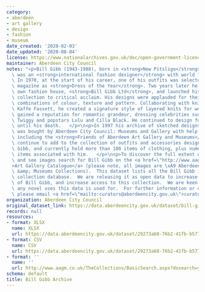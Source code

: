 ```yaml
---
category:
- aberdeen
- art gallery
- design
- fashion
- museum
date_created: '2020-02-03'
date_updated: '2020-08-04'
license: https://www.nationalarchives.gov.uk/doc/open-government-licence/version/3/
maintainer: Aberdeen City Council
notes: "<p>Bill Gibb (1943-1988), born in <strong>New Pitsligo</strong>, Aberdeenshire,\
  \ was an <strong>international fashion designer</strong> with world famous clients.\
  \ In 1970, at the start of his career, one of his outfits was selected by Vogue\
  \ magazine as <strong>Dress of the Year</strong>. Two years later he formed his\
  \ own fashion house, <strong>Bill Gibb Ltd</strong>, and launched his first solo\
  \ collection to critical acclaim. His designs were applauded for their startling\
  \ combinations of colour, texture and pattern. Collaborating with knitwear designer\
  \ Kaffe Fassett, he created a signature style of layered knits for women. Gibb also\
  \ gained a reputation for romantic grandeur, dressing celebrities such as model\
  \ Twiggy and popstars Lulu and Cilla Black. He continued to design for private clients\
  \ until his death.   </p>\n<p>In 1997 his archive of sketched designs and swatches\
  \ was bought by Aberdeen City Council: Museums and Gallery with help from supporters\
  \ including the <strong>Friends of Aberdeen Art Gallery and Museums</strong>. We\
  \ continue to add to the collection of outfits and accessories designed by Bill\
  \ Gibb, and currently hold more than 100 items of clothing, plus numerous other\
  \ items associated with him.   </p>\n<p>To discover the full extent of the collection\
  \ and see images search for Bill Gibb on the <a href=\"http://www.aagm.co.uk/TheCollections/BasicSearch.aspx?dosearch=y&amp;Artists=Gibb+Bill&amp;Title=&amp;chat=\"\
  >Art Gallery Catalogue</a> (please note, all images are \xA9 Aberdeen Art Gallery\
  \ &amp; Museums Collections).  This dataset lists all the Bill Gibb items in the\
  \ collection database.  We are releasing it as open data to increase public awareness\
  \ of Bill Gibb, and increase access to this collection.  We are keen to hear of\
  \ any novel uses this data is used for.  For further information or discussion,\
  \ please email <a href=\"mailto:curators@aberdeencity.gov.uk\">curators@aberdeencity.gov.uk</a>.</p>"
organization: Aberdeen City Council
original_dataset_link: https://data.aberdeencity.gov.uk/dataset/bill-gibb-archive
records: null
resources:
- format: XLSX
  name: XLSX
  url: https://data.aberdeencity.gov.uk/dataset/29273a68-76b2-41fb-b577-c9724640660a/resource/21007d09-0b63-4a2a-94b3-f9ef5d2c0d54/download/bill-gibb-archive-spreadsheet.xlsx
- format: CSV
  name: CSV
  url: https://data.aberdeencity.gov.uk/dataset/29273a68-76b2-41fb-b577-c9724640660a/resource/98c6c167-cda5-4353-86a3-98c683093218/download/bill-gibb-archive-text-file.csv
- format: ''
  name: ''
  url: http://www.aagm.co.uk/TheCollections/BasicSearch.aspx?dosearch=y&Artists=Gibb+Bill&Title=&chat=
schema: default
title: Bill Gibb Archive
---
```

